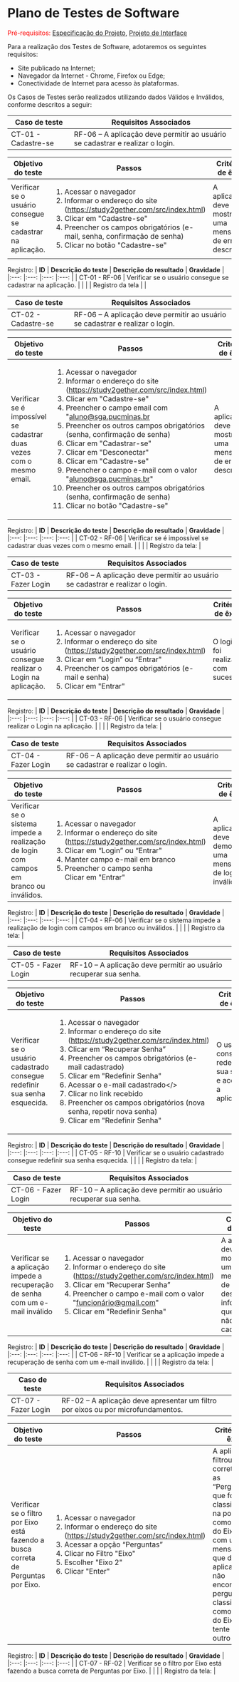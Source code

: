 # Plano de Testes de Software

<span style="color:red">Pré-requisitos: <a href="2-Especificação do Projeto.md"> Especificação do Projeto</a></span>, <a href="3-Projeto de Interface.md"> Projeto de Interface</a>

Para a realização dos Testes de Software, adotaremos os seguintes requisitos:
 * Site publicado na Internet;
 * Navegador da Internet - Chrome, Firefox ou Edge;
 * Conectividade de Internet para acesso às plataformas.

Os Casos de Testes serão realizados utilizando dados Válidos e Inválidos, conforme descritos a seguir:

| **Caso de teste** | **Requisitos Associados**|
|--|--|
|CT-01 - Cadastre-se |RF-06 – A aplicação deve permitir ao usuário se cadastrar e realizar o login.|

|Objetivo do teste| Passos | Critérios de êxito|
|-|-|-|
|Verificar se o usuário consegue se cadastrar na aplicação.|<ol><li>Acessar o navegador</li><li>Informar o endereço do site (https://study2gether.com/src/index.html)</li><li>Clicar em "Cadastre-se"</li><li>Preencher os campos obrigatórios (e-mail, senha, confirmação de senha)</li><li>Clicar no botão "Cadastre-se"</li></ol> | A aplicação deve mostrar uma mensagem de erro descritiva|

Registro:
| **ID** | **Descrição do teste** | **Descrição do resultado** | **Gravidade** |
|:---: |:---: |:---: |:---: |
| CT-01 - RF-06 | Verificar se o usuário consegue se cadastrar na aplicação. |    |    |
| Registro da tela | | 


| **Caso de teste** | **Requisitos Associados**|
|--|--|
|CT-02 - Cadastre-se |RF-06 – A aplicação deve permitir ao usuário se cadastrar e realizar o login.|

|Objetivo do teste| Passos | Critérios de êxito|
|-|-|-|
|Verificar se é impossível se cadastrar duas vezes com o mesmo email.|<ol><li>Acessar o navegador</li><li>Informar o endereço do site (https://study2gether.com/src/index.html)</li><li>Clicar em "Cadastre-se"</li><li>Preencher o campo email com "aluno@sga.pucminas.br</li><li>Preencher os outros campos obrigatórios (senha, confirmação de senha)</li><li>Clicar em "Cadastrar-se"</li><li>Clicar em "Desconectar"</li><li>Clicar em "Cadastre-se"</li><li>Preencher o campo e-mail com o valor "aluno@sga.pucminas.br"</li><li>Preencher os outros campos obrigatórios (senha, confirmação de senha)</li><li>Clicar no botão "Cadastre-se"</li></ol> | A aplicação deve mostrar uma mensagem de erro descritiva|

Registro:
| **ID** | **Descrição do teste** | **Descrição do resultado** | **Gravidade** |
|:---: |:---: |:---: |:---: |
| CT-02 - RF-06 | Verificar se é impossível se cadastrar duas vezes com o mesmo email. |    |    |
| Registro da tela: | 
 
 
| **Caso de teste** | **Requisitos Associados**|
|--|--|
|CT-03 - Fazer Login |RF-06 – A aplicação deve permitir ao usuário se cadastrar e realizar o login.|

|Objetivo do teste| Passos | Critérios de êxito|
|-|-|-|
|Verificar se o usuário consegue realizar o Login na aplicação.|<ol><li>Acessar o navegador</li><li>Informar o endereço do site (https://study2gether.com/src/index.html)</li><li> Clicar em “Login” ou “Entrar"</li><li>Preencher os campos obrigatórios (e-mail e senha)</li><li>Clicar em "Entrar"</li></ol> | O login foi realizado com sucesso. |

Registro:
| **ID** | **Descrição do teste** | **Descrição do resultado** | **Gravidade** |
|:---: |:---: |:---: |:---: |
| CT-03 - RF-06 | Verificar se o usuário consegue realizar o Login na aplicação. |    |    |
| Registro da tela: |  


 
| **Caso de teste** | **Requisitos Associados**|
|--|--|
|CT-04 - Fazer Login |RF-06 – A aplicação deve permitir ao usuário se cadastrar e realizar o login.|

|Objetivo do teste| Passos | Critérios de êxito|
|-|-|-|
|Verificar se o sistema impede a realização de login com campos em branco ou inválidos.|<ol><li>Acessar o navegador</li><li>Informar o endereço do site (https://study2gether.com/src/index.html)</li><li> Clicar em “Login” ou “Entrar"</li><li>Manter campo e-mail em branco</li><li>Preencher o campo senha</li>Clicar em "Entrar"</li></ol> | A aplicação deve demonstrar uma mensagem de login inválido. |

Registro:
| **ID** | **Descrição do teste** | **Descrição do resultado** | **Gravidade** |
|:---: |:---: |:---: |:---: |
| CT-04 - RF-06 | Verificar se o sistema impede a realização de login com campos em branco ou inválidos. |    |    |
| Registro da tela: |  

| **Caso de teste** | **Requisitos Associados**|
|--|--|
|CT-05 - Fazer Login |RF-10 – A aplicação deve permitir ao usuário recuperar sua senha.|

|Objetivo do teste| Passos | Critérios de êxito|
|-|-|-|
|Verificar se o usuário cadastrado consegue redefinir sua senha esquecida.|<ol><li>Acessar o navegador</li><li>Informar o endereço do site (https://study2gether.com/src/index.html)</li><li> Clicar em “Recuperar Senha”</li><li>Preencher os campos obrigatórios (e-mail cadastrado)</li><li>Clicar em "Redefinir Senha"</li><li>Acessar o e-mail cadastrado</><li>Clicar no link recebido</li><li>Preencher os campos obrigatórios (nova senha, repetir nova senha)</li><li>Clicar em "Redefinir Senha"</li></ol> | O usuário consegue redefinir sua senha e acessar a aplicação. |

Registro:
| **ID** | **Descrição do teste** | **Descrição do resultado** | **Gravidade** |
|:---: |:---: |:---: |:---: |
| CT-05 - RF-10 | Verificar se o usuário cadastrado consegue redefinir sua senha esquecida. |    |    |
| Registro da tela: |

| **Caso de teste** | **Requisitos Associados**|
|--|--|
|CT-06 - Fazer Login |RF-10 – A aplicação deve permitir ao usuário recuperar sua senha.|

|Objetivo do teste| Passos | Critérios de êxito|
|-|-|-|
|Verificar se a aplicação impede a recuperação de senha com um e-mail inválido |<ol><li>Acessar o navegador</li><li>Informar o endereço do site (https://study2gether.com/src/index.html)</li><li> Clicar em “Recuperar Senha”</li><li>Preencher o campo e-mail com o valor "funcionário@gmail.com"</li><li>Clicar em "Redefinir Senha"</li></ol> | A aplicação deve mostrar uma mensagem de descritiva informando que o email não está cadastrado. |

Registro:
| **ID** | **Descrição do teste** | **Descrição do resultado** | **Gravidade** |
|:---: |:---: |:---: |:---: |
| CT-06 - RF-10 | Verificar se a aplicação impede a recuperação de senha com um e-mail inválido. |    |    |
| Registro da tela: |

| **Caso de teste** | **Requisitos Associados**|
|--|--|
|CT-07 - Fazer Login |RF-02 – A aplicação deve apresentar um filtro por eixos ou por microfundamentos.|

|Objetivo do teste| Passos | Critérios de êxito|
|-|-|-|
|Verificar se o filtro por Eixo está fazendo a busca correta de Perguntas por Eixo. |<ol><li>Acessar o navegador</li><li>Informar o endereço do site (https://study2gether.com/src/index.html)</li><li> Acessar a opção “Perguntas”</li><li>Clicar no Filtro "Eixo"</li><li>Escolher "Eixo 2"</li><li>Clicar "Enter"</li></ol> | A aplicação filtrou corretamente as “Perguntas” que foram classificadas na postagem como sendo do Eixo 2 ou com uma mensagem que diga “A aplicação não encontrou perguntas classificada como sendo do Eixo 2, tente com outro filtro”. |

Registro:
| **ID** | **Descrição do teste** | **Descrição do resultado** | **Gravidade** |
|:---: |:---: |:---: |:---: |
| CT-07 - RF-02 | Verificar se o filtro por Eixo está fazendo a busca correta de Perguntas por Eixo. |    |    |
| Registro da tela: |







